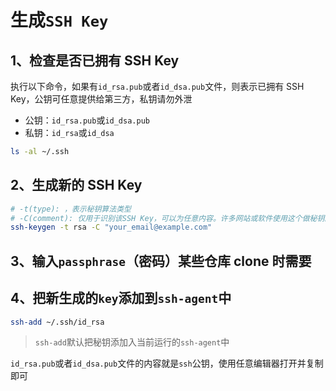# 生成`SSH Key`

## 1、检查是否已拥有 SSH Key

执行以下命令，如果有`id_rsa.pub`或者`id_dsa.pub`文件，则表示已拥有 SSH Key，公钥可任意提供给第三方，私钥请勿外泄

- 公钥：`id_rsa.pub`或`id_dsa.pub`
- 私钥：`id_rsa`或`id_dsa`

```sh
ls -al ~/.ssh
```

## 2、生成新的 SSH Key

```sh
# -t(type): ，表示秘钥算法类型
# -C(comment): 仅用于识别该SSH Key，可以为任意内容。许多网站或软件使用这个做秘钥的名字
ssh-keygen -t rsa -C "your_email@example.com"
```

## 3、输入`passphrase`（密码）某些仓库 clone 时需要

## 4、把新生成的`key`添加到`ssh-agent`中

```sh
ssh-add ~/.ssh/id_rsa
```

> `ssh-add`默认把秘钥添加入当前运行的`ssh-agent`中

`id_rsa.pub`或者`id_dsa.pub`文件的内容就是`ssh`公钥，使用任意编辑器打开并复制即可
